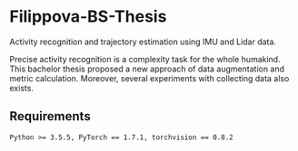 # Filippova-BS-Thesis
Activity recognition and trajectory estimation using IMU and Lidar data.

Precise activity recognition is a complexity task for the whole humakind. This bachelor thesis proposed a new approach of data augmentation and metric calculation. Moreover, several experiments with collecting data also exists.

## Requirements
`Python >= 3.5.5, PyTorch == 1.7.1, torchvision == 0.8.2`
